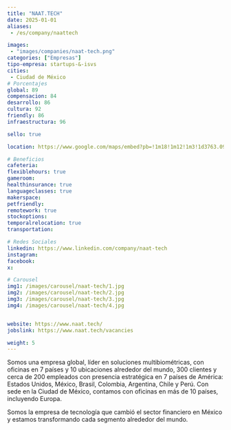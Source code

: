 ```yaml
---
title: "NAAT.TECH"
date: 2025-01-01
aliases:
 - /es/company/naattech

images: 
 - "images/companies/naat-tech.png"
categories: ["Empresas"]
tipo-empresa: startups-&-isvs
cities: 
 - Ciudad de México
# Porcentajes  
global: 89
compensacion: 84
desarrollo: 86
cultura: 92
friendly: 86
infraestructura: 96

sello: true

location: https://www.google.com/maps/embed?pb=!1m18!1m12!1m3!1d3763.0970111658385!2d-99.17395002501378!3d19.40821398186598!2m3!1f0!2f0!3f0!3m2!1i1024!2i768!4f13.1!3m3!1m2!1s0x85d1ffad25f4745d%3A0x4cd388a985abaa67!2sCampeche%20300%2C%20Hip%C3%B3dromo%2C%20Cuauht%C3%A9moc%2C%2006100%20Ciudad%20de%20M%C3%A9xico%2C%20CDMX!5e0!3m2!1ses-419!2smx!4v1738092192845!5m2!1ses-419!2smx

# Beneficios
cafeteria: 
flexiblehours: true
gameroom: 
healthinsurance: true
languageclasses: true
makerspace: 
petfriendly: 
remotework: true
stockoptions: 
temporalrelocation: true
transportation: 

# Redes Sociales
linkedin: https://www.linkedin.com/company/naat-tech
instagram: 
facebook: 
x: 

# Carousel
img1: /images/carousel/naat-tech/1.jpg
img2: /images/carousel/naat-tech/2.jpg
img3: /images/carousel/naat-tech/3.jpg
img4: /images/carousel/naat-tech/4.jpg


website: https://www.naat.tech/
jobslink: https://www.naat.tech/vacancies

weight: 5
---
```


Somos una empresa global, líder en soluciones multibiométricas, con oficinas en 7 países y 10 ubicaciones alrededor del mundo, 300 clientes y cerca de 200 empleados con presencia estratégica en 7 países de América: Estados Unidos, México, Brasil, Colombia, Argentina, Chile y Perú.
Con sede en la Ciudad de México, contamos con oficinas en más de 10 países, incluyendo Europa.

Somos la empresa de tecnología que cambió el sector financiero en México y estamos transformando cada segmento alrededor del mundo.
